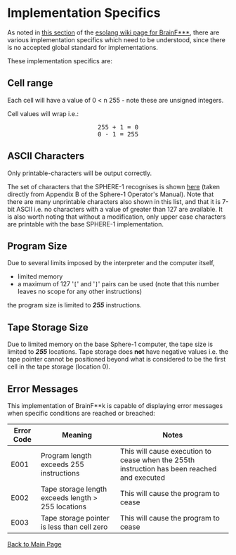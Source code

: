 # Implementation Specifics

As noted in [this section](https://esolangs.org/wiki/brainfuck#Implementation_issues) of the [esolang wiki page for BrainF***](https://esolangs.org/wiki/brainfuck), there are various implementation specifics which need to be understood, since there is no accepted global standard for implementations.

These implementation specifics are:

## Cell range

Each cell will have a value of 0 < n 255 - note these are unsigned integers.

Cell values will wrap i.e.:
<center>
<pre>
255 + 1 = 0
0 - 1 = 255
</pre>
</center>

## ASCII Characters

Only printable-characters will be output correctly.

The set of characters that the SPHERE-1 recognises is shown [here](doc/ascii.png) (taken directly from Appendix B of the Sphere-1 Operator's Manual). Note that there are many unprintable characters also shown in this list, and that it is 7-bit ASCII i.e. no characters with a value of greater than 127 are available.
It is also worth noting that without a modification, only upper case characters are printable with the base SPHERE-1 implementation.

## Program Size

Due to several limits imposed by the interpreter and the computer itself,

- limited memory
- a maximum of 127 '`[`' and '`]`' pairs can be used (note that this number leaves no scope for any other instructions)

 the program size is limited to ***255*** instructions.

## Tape Storage Size

Due to limited memory on the base Sphere-1 computer, the tape size is limited to ***255*** locations.
Tape storage does **not** have negative values i.e. the tape pointer cannot be positioned beyond what is considered to be the first cell in the tape storage (location 0).

## Error Messages

This implementation of BrainF**k is capable of displaying error messages when specific conditions are reached or breached:

|Error Code |Meaning| Notes |
|-----------|-------|-------|
| E001      |Program length exceeds 255 instructions| This will cause execution to cease when the 255th instruction has been reached and executed|
| E002      |Tape storage length exceeds length > 255 locations| This will cause the program to cease|
| E003      |Tape storage pointer is less than cell zero| This will cause the program to cease|

[Back to Main Page](../README.md)
